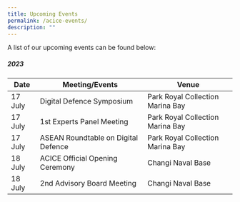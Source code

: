 ```yaml
---
title: Upcoming Events
permalink: /acice-events/
description: ""
---
```

A list of our upcoming events can be found below:
##### **2023**
| Date | Meeting/Events | Venue |
| -------- | -------- | -------- |
|17 July | Digital Defence Symposium | Park Royal Collection Marina Bay|
|17 July | 1st Experts Panel Meeting | Park Royal Collection Marina Bay|
|17 July | ASEAN Roundtable on Digital Defence | Park Royal Collection Marina Bay|
|18 July | ACICE Official Opening Ceremony| Changi Naval Base|
|18 July | 2nd Advisory Board Meeting | Changi Naval Base|